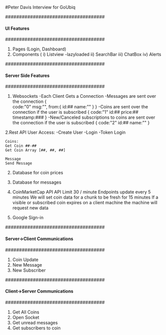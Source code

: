#Peter Davis Interview for GoUbiq


####################################
####  UI Features
####################################

1. Pages (Login, Dashboard)
2. Components (
    i) Listview
        -lazyloaded
    ii) SearchBar
    iii) ChatBox
    iv) Alerts

####################################
#### Server Side Features
####################################

1. Websockets
    -Each Client Gets a Connection
    -Messages are sent over the connection
        {   
            code:"0"
            msg:"",
            from:{
                id:##
                name:""
            }
        }
    -Coins are sent over the connection if the user is subscribed
        {
            code:"1"
            id:##
            price:##
            timestamp:###
        } 
    -New/Canceled subscriptions to coins are sent over the connection if the user is subscribed
        {
            code:"2"
            id:##
            name:""
        }  
        
2.Rest API
    User Access:
    -Create User 
    -Login
    -Token Login
    
    Coins:
    Get Coin ##-##
    Get Coin Array [##, ##, ##]
        
    Message
    Send Message
    
    
    
2. Database for coin prices
3. Database for messages
4. CoinMarketCap API
    API Limit 30 / minute
    Endpoints update every 5 minutes
    We will set coin data for a chunk to be fresh for 15 minutes
    If a visible or subscribed coin expires on a client machine the machine will request new data    
    

5. Google Sign-in 

####################################
#### Server->Client Communications
####################################

1. Coin Update
2. New Message
3. New Subscriber 

####################################
#### Client->Server Communications
####################################

1. Get All Coins
2. Open Socket
3. Get unread messages
4. Get subscribers to coin
